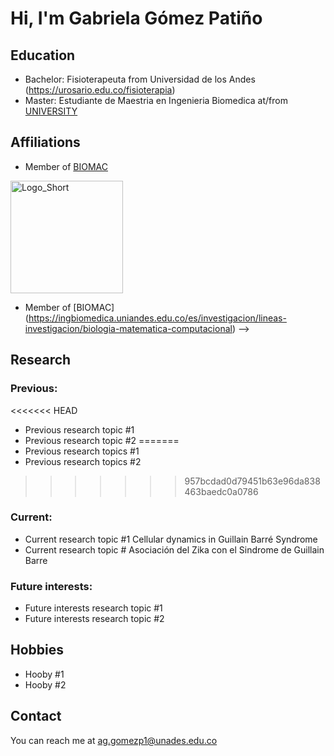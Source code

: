 # Hi, I'm Gabriela Gómez Patiño

<!-- A short sentence that can  describe who you are -->

<!-- All of your education background -->
## Education

- Bachelor: Fisioterapeuta from Universidad de los Andes (https://urosario.edu.co/fisioterapia)
- Master: Estudiante de Maestria en Ingenieria Biomedica at/from [UNIVERSITY](https://ingbiomedica.uniandes.edu.co/es/programas/maestria#:~:text=La%20Maestría%20en%20Ingeniería%20Biomédica,el%20ámbito%20industrial%20como%20científico.)

<!-- While BIOMAC is our common group, the collaboration between groups and affiliations are encourage -->
## Affiliations

- Member of [BIOMAC](https://github.com/biomac-lab)


<img width="180" alt="Logo_Short" src="https://user-images.githubusercontent.com/73041689/218108873-dd5daaaa-2874-43d3-a089-8403dda3e18f.png">

- Member of [BIOMAC] (https://ingbiomedica.uniandes.edu.co/es/investigacion/lineas-investigacion/biologia-matematica-computacional) -->


<!-- Showing what you work on, lets other collaborate with you -->
## Research

### Previous:

<<<<<<< HEAD
- Previous research topic #1 
- Previous research topic #2
=======
- Previous research topics #1
- Previous research topics #2
>>>>>>> 957bcdad0d79451b63e96da838463baedc0a0786

### Current:

- Current research topic #1 Cellular dynamics in Guillain Barré Syndrome
- Current research topic # Asociación del Zika con el Sindrome de Guillain Barre 

<!-- Topics that you haven't research yet but are intriguing to you -->
### Future interests:

- Future interests research topic #1
- Future interests research topic #2


<!-- Because we are humans before researchers -->
## Hobbies

- Hooby #1
- Hooby #2


## Contact

You can reach me at <ag.gomezp1@unades.edu.co>

